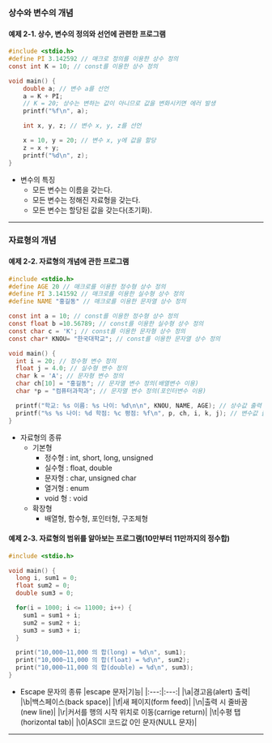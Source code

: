 ### 상수와 변수의 개념

#### 예제 2-1. 상수, 변수의 정의와 선언에 관련한 프로그램

```c
#include <stdio.h>
#define PI 3.142592 // 매크로 정의를 이용한 상수 정의
const int K = 10; // const를 이용한 상수 정의

void main() {
    double a; // 변수 a를 선언
    a = K + PI;
    // K = 20; 상수는 변하는 값이 아니므로 값을 변화시키면 에러 발생
    printf("%f\n", a);

    int x, y, z; // 변수 x, y, z를 선언

    x = 10, y = 20; // 변수 x, y에 값을 할당
    z = x + y;
    printf("%d\n", z);
}
```

- 변수의 특징
  - 모든 변수는 이름을 갖는다.
  - 모든 변수는 정해진 자료형을 갖는다.
  - 모든 변수는 할당된 값을 갖는다(초기화).

---

### 자료형의 개념

#### 예제 2-2. 자료형의 개념에 관한 프로그램

```c
#include <stdio.h>
#define AGE 20 // 매크로를 이용한 정수형 상수 정의
#define PI 3.141592 // 매크로를 이용한 실수형 상수 정의
#define NAME "홍길동" // 매크로를 이용한 문자열 상수 정의

const int a = 10; // const를 이용한 정수형 상수 정의
const float b =10.56789; // const를 이용한 실수형 상수 정의
const char c = 'K'; // const를 이용한 문자형 상수 정의
const char* KNOU= "한국대학교"; // const를 이용한 문자열 상수 정의

void main() {
  int i = 20; // 정수형 변수 정의
  float j = 4.0; // 실수형 변수 정의
  char k = 'A'; // 문자형 변수 정의
  char ch[10] = "홍길동"; // 문자열 변수 정의(배열변수 이용)
  char *p = "컴퓨터과학과"; // 문자열 변수 정의(포인터변수 이용)

  printf("학교: %s 이름: %s 나이: %d\n\n", KNOU, NAME, AGE); // 상수값 출력
  printf("%s %s 나이: %d 학점: %c 평점: %f\n", p, ch, i, k, j); // 변수값 출력
}
```

- 자료형의 종류
  - 기본형
    - 정수형 : int, short, long, unsigned
    - 실수형 : float, double
    - 문자형 : char, unsigned char
    - 열거형 : enum
    - void 형 : void
  - 확장형
    - 배열형, 함수형, 포인터형, 구조체형

#### 예제 2-3. 자료형의 범위를 알아보는 프로그램(10만부터 11만까지의 정수합)

```c
#include <stdio.h>

void main() {
  long i, sum1 = 0;
  float sum2 = 0;
  double sum3 = 0;

  for(i = 1000; i <= 11000; i++) {
    sum1 = sum1 + i;
    sum2 = sum2 + i;
    sum3 = sum3 + i;
  }

  print("10,000~11,000 의 합(long) = %d\n", sum1);
  print("10,000~11,000 의 합(float) = %d\n", sum2);
  print("10,000~11,000 의 합(double) = %d\n", sum3);
}
```

- Escape 문자의 종류
  |escape 문자|기능|
  |:---:|:---:|
  |\a|경고음(alert) 출력|
  |\b|백스페이스(back space)|
  |\f|새 페이지(form feed)|
  |\n|출력 시 줄바꿈(new line)|
  |\r|커서를 행의 시작 위치로 이동(carrige return)|
  |\t|수평 탭(horizontal tab)|
  |\0|ASCII 코드값 0인 문자(NULL 문자)|

---
